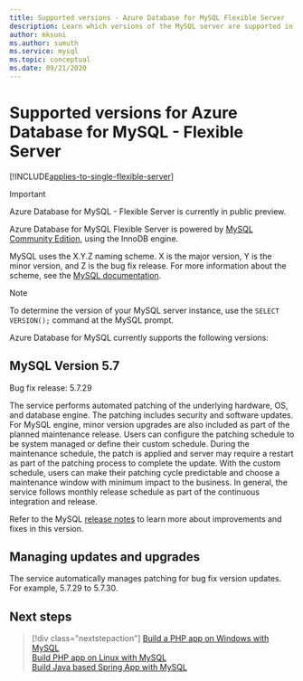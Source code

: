 ```yaml
---
title: Supported versions - Azure Database for MySQL Flexible Server
description: Learn which versions of the MySQL server are supported in the Azure Database for MySQL Flexible Server
author: mksuni
ms.author: sumuth
ms.service: mysql
ms.topic: conceptual
ms.date: 09/21/2020
---
```


# Supported versions for Azure Database for MySQL - Flexible Server

[!INCLUDE[applies-to-single-flexible-server](includes/applies-to-single-flexible-server.md)]


> [!IMPORTANT]
> Azure Database for MySQL - Flexible Server is currently in public preview.


Azure Database for MySQL Flexible Server is powered by [MySQL Community Edition](https://www.mysql.com/products/community/), using the InnoDB engine.

MySQL uses the X.Y.Z naming scheme. X is the major version, Y is the minor version, and Z is the bug fix release. For more information about the scheme, see the [MySQL documentation](https://dev.mysql.com/doc/refman/5.7/en/which-version.html).

> [!NOTE]
> To determine the version of your MySQL server instance, use the `SELECT VERSION();` command at the MySQL prompt.

Azure Database for MySQL currently supports the following versions:

## MySQL Version 5.7

Bug fix release: 5.7.29

The service performs automated patching of the underlying hardware, OS, and database engine. The patching includes security and software updates. For MySQL engine, minor version upgrades are also included as part of the planned maintenance release. Users can configure the patching schedule to be system managed or define their custom schedule. During the maintenance schedule, the patch is applied and server may require a restart as part of the patching process to complete the update. With the custom schedule, users can make their patching cycle predictable and choose a maintenance window with minimum impact to the business. In general, the service follows monthly release schedule as part of the continuous integration and release.

Refer to the MySQL [release notes](https://dev.mysql.com/doc/relnotes/mysql/5.7/en/news-5-7-29.html) to learn more about improvements and fixes in this version.

## Managing updates and upgrades
The service automatically manages patching for bug fix version updates. For example, 5.7.29 to 5.7.30.

## Next steps

> [!div class="nextstepaction"]
>[Build a PHP app on Windows with MySQL](../../app-service/tutorial-php-mysql-app.md)<br/>
>[Build PHP app on Linux with MySQL](../../app-service/tutorial-php-mysql-app.md?pivots=platform-linux%253fpivots%253dplatform-linux)<br/>
>[Build Java based Spring App with MySQL](/azure/developer/java/spring-framework/spring-app-service-e2e?tabs=bash)<br/>